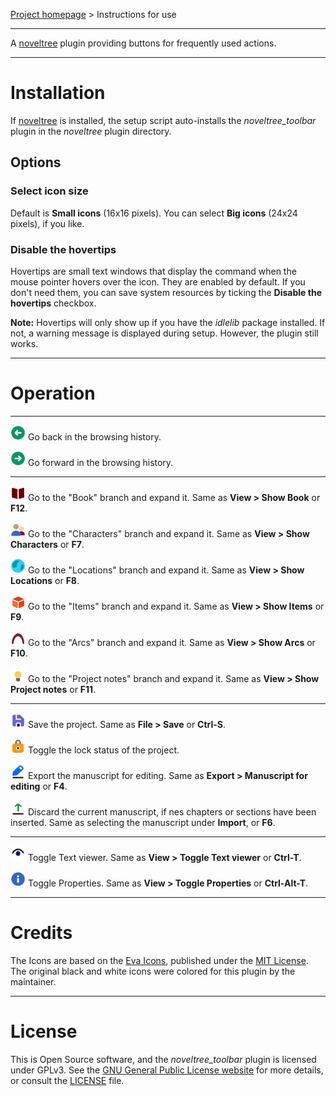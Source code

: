 [Project homepage](https://peter88213.github.io/noveltree_toolbar) > Instructions for use

--- 

A [noveltree](https://peter88213.github.io/noveltree/) plugin providing buttons for frequently used actions. 

---

# Installation

If [noveltree](https://peter88213.github.io/noveltree/) is installed, the setup script auto-installs the *noveltree_toolbar* plugin in the *noveltree* plugin directory.

## Options

### Select icon size

Default is **Small icons** (16x16 pixels). You can select **Big icons** (24x24 pixels), if you like. 

### Disable the hovertips

Hovertips are small text windows that display the command when the mouse pointer hovers over the icon. 
They are enabled by default. If you don't need them, you can save system resources by ticking the 
**Disable the hovertips** checkbox.

**Note:** Hovertips will only show up if you have the *idlelib* package installed. If not, a warning 
message is displayed during setup. However, the plugin still works.

---

# Operation

---

![Go back](icons/24/nb_goBack.png) Go back in the browsing history.

![Go forward](icons/24/nb_goForward.png) Go forward in the browsing history.

---

![Show Book](icons/24/nb_viewBook.png) Go to the "Book" branch and expand it. Same as **View > Show Book** or **F12**.

![Show Characters](icons/24/nb_viewCharacters.png) Go to the "Characters" branch and expand it. Same as **View > Show Characters** or **F7**.

![Show Locations](icons/24/nb_viewLocations.png) Go to the "Locations" branch and expand it. Same as **View > Show Locations** or **F8**.

![Show Items](icons/24/nb_viewItems.png) Go to the "Items" branch and expand it. Same as **View > Show Items** or **F9**.

![Show Arcs](icons/24/nb_viewArcs.png) Go to the "Arcs" branch and expand it. Same as **View > Show Arcs** or **F10**.


![Show Project notes](icons/24/nb_viewProjectnotes.png) Go to the "Project notes" branch and expand it. Same as **View > Show Project notes** or **F11**.

---

![Save](icons/24/nb_save.png) Save the project. Same as **File > Save** or **Ctrl-S**.

![Lock/Unlock](icons/24/nb_lock.png) Toggle the lock status of the project.

![Export manuscript](icons/24/nb_manuscript.png) Export the manuscript for editing. Same as **Export > Manuscript for editing** or **F4**.

![Update from manuscript](icons/24/nb_updateFromManuscript.png) Discard the current manuscript, if nes chapters or sections have been inserted. Same as selecting the manuscript under **Import**, or **F6**.

---

![Toggle Text viewer](icons/24/nb_viewer.png) Toggle Text viewer. Same as **View > Toggle Text viewer** or **Ctrl-T**.

![Toggle Properties](icons/24/nb_properties.png) Toggle Properties. Same as **View > Toggle Properties** or **Ctrl-Alt-T**.

---

# Credits

The Icons are based on the [Eva Icons](https://akveo.github.io/eva-icons/#/), published under the [MIT License](http://www.opensource.org/licenses/mit-license.php). The original black and white icons were colored for this plugin by the maintainer. 

---

# License

This is Open Source software, and the *noveltree_toolbar* plugin is licensed under GPLv3. See the
[GNU General Public License website](https://www.gnu.org/licenses/gpl-3.0.en.html) for more
details, or consult the [LICENSE](https://github.com/peter88213/noveltree_toolbar/blob/main/LICENSE) file.
